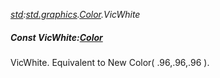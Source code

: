 _[std](../../modules/std/std-module.md):[std.graphics](../../modules/std/std-graphics.md).[Color](../../modules/std/std-graphics-color.md).VicWhite_
##### Const VicWhite:[Color](../../modules/std/std-graphics-color.md)
VicWhite. Equivalent to New Color( .96,.96,.96 ).
